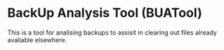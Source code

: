 # BackUp Analysis Tool (BUATool)

This is a tool for analising backups to assisit in clearing out files already avaliable elsewhere.
